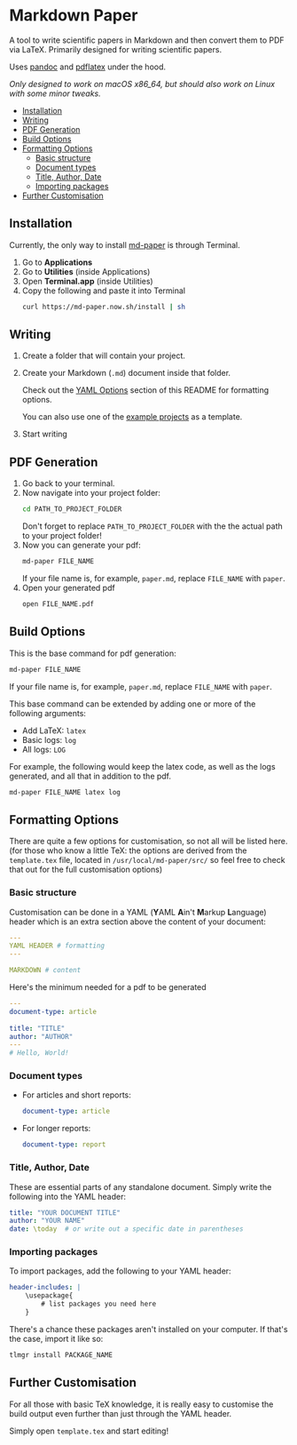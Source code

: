 # Markdown Paper

A tool to write scientific papers in Markdown and then convert them to PDF via LaTeX.
Primarily designed for writing scientific papers.

Uses [pandoc](https://pandoc.org) and [pdflatex](https://www.latex-project.org) under the hood.

*Only designed to work on macOS x86_64, but should also work on Linux with some minor tweaks.*

- [Installation](#installation)
- [Writing](#writing)
- [PDF Generation](#pdf-generation)
- [Build Options](#build-options)
- [Formatting Options](#formatting-options)
    - [Basic structure](#basic-structure)
    - [Document types](#document-types)
    - [Title, Author, Date](#title-author-date)
    - [Importing packages](#importing-packages)
- [Further Customisation](#further-customisation)

## Installation
Currently, the only way to install [md-paper](https://md-paper.now.sh) is through Terminal.
1.  Go to **Applications**
2.  Go to **Utilities** (inside Applications)
3.  Open **Terminal.app** (inside Utilities)
4.  Copy the following and paste it into Terminal
    ``` sh
    curl https://md-paper.now.sh/install | sh
    ```

## Writing 
1.  
    Create a folder that will contain your project.
2.  
    Create your Markdown (`.md`) document inside that folder.
    
    Check out the [YAML Options](#YAML-Options) section of this README for formatting options.
    
    You can also use one of the [example projects](https://md-paper.now.sh/docs/example-papers) as a template.
3.  
    Start writing

## PDF Generation
1. 
    Go back to your terminal.
2.  
    Now navigate into your project folder:
    ``` sh
    cd PATH_TO_PROJECT_FOLDER
    ```
    Don't forget to replace `PATH_TO_PROJECT_FOLDER` with the the actual path to your project folder!
3.  
    Now you can generate your pdf:
    ``` sh
    md-paper FILE_NAME
    ```
    If your file name is, for example, `paper.md`, replace `FILE_NAME` with `paper`.
4.  
    Open your generated pdf
    ``` sh
    open FILE_NAME.pdf
    ```

## Build Options
This is the base command for pdf generation:
``` sh
md-paper FILE_NAME
```
If your file name is, for example, `paper.md`, replace `FILE_NAME` with `paper`.

This base command can be extended by adding one or more of the following arguments:
- Add LaTeX: `latex`
- Basic logs: `log`
- All logs: `LOG`

For example, the following would keep the latex code, as well as the logs generated, and all that in addition to the pdf.
``` sh
md-paper FILE_NAME latex log
```

## Formatting Options
There are quite a few options for customisation, so not all will be listed here. (for those who know a little TeX: the options are derived from the `template.tex` file, located in `/usr/local/md-paper/src/` so feel free to check that out for the full customisation options)

### Basic structure
Customisation can be done in a YAML (**Y**AML **A**in't **M**arkup **L**anguage) header which is an extra section above the content of your document:
``` YAML
---
YAML HEADER # formatting
---

MARKDOWN # content
```
Here's the minimum needed for a pdf to be generated
``` YAML
---
document-type: article
    
title: "TITLE"
author: "AUTHOR"
---
# Hello, World!
```

### Document types
-   For articles and short reports:
    ``` YAML
    document-type: article
    ```
-   For longer reports:
    ``` YAML
    document-type: report
    ```

### Title, Author, Date
These are essential parts of any standalone document. Simply write the following into the YAML header:
``` YAML
title: "YOUR DOCUMENT TITLE"
author: "YOUR NAME"
date: \today  # or write out a specific date in parentheses
```

### Importing packages
To import packages, add the following to your YAML header:
``` YAML
header-includes: |
    \usepackage{ 
        # list packages you need here
    }
```

There's a chance these packages aren't installed on your computer. If that's the case, import it like so:
``` sh
tlmgr install PACKAGE_NAME
```

## Further Customisation
For all those with basic TeX knowledge, it is really easy to customise the build output even further than just through the YAML header.

Simply open `template.tex` and start editing!
